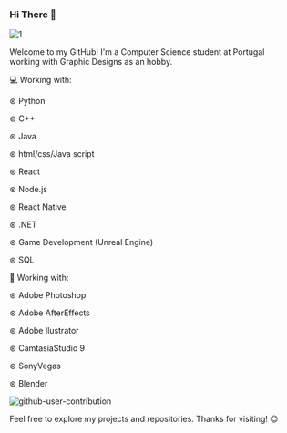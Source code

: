 ### Hi There 👋

![1](https://github.com/C0MPL3Xscs/C0MPL3Xscs/assets/82287232/671f84be-60aa-4c4e-8fcb-c2dbd6a3029e)

Welcome to my GitHub! I'm a Computer Science student at Portugal working with Graphic Designs as an hobby.

💻 Working with:

  ⊛ Python

  ⊛ C++
  
  ⊛ Java
  
  ⊛ html/css/Java script
  
  ⊛ React

  ⊛ Node.js

  ⊛ React Native
  
  ⊛ .NET
  
  ⊛ Game Development (Unreal Engine)
  
  ⊛ SQL
  
  🎨 Working with:

  ⊛ Adobe Photoshop
  
  ⊛ Adobe AfterEffects
  
  ⊛ Adobe Ilustrator
  
  ⊛ CamtasiaStudio 9
  
  ⊛ SonyVegas
  
  ⊛ Blender
  

![github-user-contribution](https://github.com/C0MPL3Xscs/C0MPL3Xscs/assets/82287232/107aed85-1d47-49cb-a7fe-75e782ce3860)

Feel free to explore my projects and repositories. Thanks for visiting! 😊

